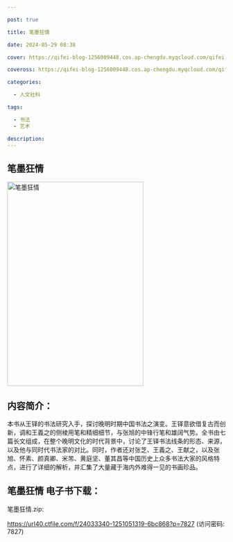 ```yaml
---

post: true

title: 笔墨狂情

date: 2024-05-29 08:38

cover: https://qifei-blog-1256009448.cos.ap-chengdu.myqcloud.com/qifei-blog/65ec278d9f345e8d032a6a5c.jpg

coveross: https://qifei-blog-1256009448.cos.ap-chengdu.myqcloud.com/qifei-blog/65ec278d9f345e8d032a6a5c.jpg

categories:

  - 人文社科

tags:

  - 书法
  - 艺术

description:
---
```


## 笔墨狂情
<img alt=" 笔墨狂情" class="aligncenter loaded" data-was-processed="true" decoding="async" fetchpriority="high" height="471" src="https://qifei-blog-1256009448.cos.ap-chengdu.myqcloud.com/qifei-blog/65ec278d9f345e8d032a6a5c.jpg" style="cursor: zoom-in;" width="314"/>

## 内容简介：

本书从王铎的书法研究入手，探讨晚明时期中国书法之演变。王铎意欲借复古而创新，调和王義之的侧棱用笔和精细细节，与张旭的中锋行笔和雄阔气势。全书由七篇长文组成，在整个晚明文化的时代背景中，讨论了王铎书法线条的形态、来源，以及他与同时代书法家的对比。同时，作者还对张芝、王義之、王献之，以及张旭、怀素、颜真卿、米芾、黄庭坚、董其昌等中国历史上众多书法大家的风格特点，进行了详细的解析，并汇集了大量藏于海内外难得一见的书画珍品。

## 笔墨狂情 电子书下载：



笔墨狂情.zip: 

https://url40.ctfile.com/f/24033340-1251051319-6bc868?p=7827 (访问密码: 7827)
